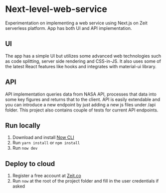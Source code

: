 # Next-level-web-service
Experimentation on implementing a web service using Next.js on Zeit serverless platform. App has both UI and API implementation.

## UI
The app has a simple UI but utilizes some advanced web technologies such as code splitting, server side rendering and CSS-in-JS.
It also uses some of the latest React features like hooks and integrates with material-ui library.

## API
API implementation queries data from NASA API, processes that data into some key figures and returns that to the client.
API is easily extendable and you can introduce a new endpoint by just adding a new js files under /api folder.
This project also contains couple of tests for current API endpoints.

## Run locally
1) Download and install [Now CLI](https://zeit.co/download)
2) Run `yarn install` or `npm install`
3) Run `now dev`

## Deploy to cloud
1) Register a free account at [Zeit.co](https://zeit.co)
2) Run `now` at the root of the project folder and fill in the user credentials if asked
